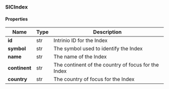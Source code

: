 

[//]: # (CLASS:SICIndex)

[//]: # (KIND:object)

### SICIndex

#### Properties

[//]: # (START_DEFINITION)

Name | Type | Description
------------ | ------------- | -------------
**id** | str | Intrinio ID for the Index &nbsp;
**symbol** | str | The symbol used to identify the Index &nbsp;
**name** | str | The name of the Index &nbsp;
**continent** | str | The continent of the country of focus for the Index &nbsp;
**country** | str | The country of focus for the Index &nbsp;

[//]: # (END_DEFINITION)



